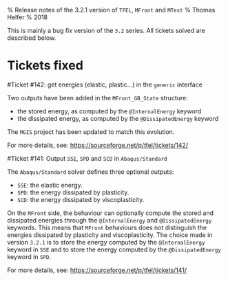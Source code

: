 % Release notes of the 3.2.1 version of `TFEL`, `MFront` and `MTest`
% Thomas Helfer
% 2018

This is mainly a bug fix version of the `3.2` series. All tickets
solved are described below.

# Tickets fixed

#Ticket #142: get energies (elastic, plastic...) in the `generic` interface

Two outputs have been added in the `MFront_GB_State` structure:

- the stored energy, as computed by the `@InternalEnergy` keyword
- the dissipated energy, as computed by the `@DissipatedEnergy` keyword

The `MGIS` project has been updated to match this evolution.

For more details, see: <https://sourceforge.net/p/tfel/tickets/142/>

#Ticket #141: Output `SSE`, `SPD` and `SCD` in `Abaqus/Standard`

The `Abaqus/Standard` solver defines three optional outputs:

- `SSE`: the elastic energy.
- `SPD`: the energy dissipated by plasticity.
- `SCD`: the energy dissipated by viscoplasticity.

On the `MFront` side, the behaviour can optionally compute the stored
and dissipated energies through the `@InternalEnergy` and
`@DissipatedEnergy` keywords. This means that `MFront` behaviours does
not distinguish the energies dissipated by plasticity and
viscoplasticity. The choice made in version `3.2.1` is to store the
energy computed by the `@InternalEnergy` keyword in `SSE` and to store
the energy computed by the `@DissipatedEnergy` keyword in `SPD`.

For more details, see: <https://sourceforge.net/p/tfel/tickets/141/>
